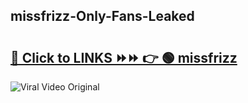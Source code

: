 
 ## missfrizz-Only-Fans-Leaked

# <h2><a href="https://clipsfans.com/missfrizz&ref=git">🔗 Click to LINKS ⏩⏩ 👉 🟢 missfrizz </a></h2>

<a href="https://clipsfans.com/missfrizz&ref=git" rel="nofollow" data-target="animated-image.originalLink"><img src="https://i.ibb.co.com/xMMVF88/686577567.gif" alt="Viral Video Original" style="max-width: 100%; display: inline-block;" data-target="animated-image.originalImage"></a>
